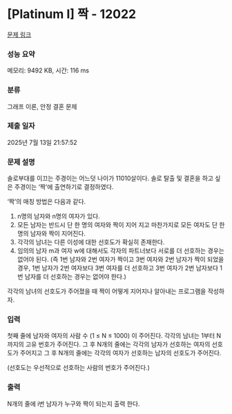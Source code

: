 # [Platinum I] 짝 - 12022 

[문제 링크](https://www.acmicpc.net/problem/12022) 

### 성능 요약

메모리: 9492 KB, 시간: 116 ms

### 분류

그래프 이론, 안정 결혼 문제

### 제출 일자

2025년 7월 13일 21:57:52

### 문제 설명

<p>솔로부대를 이끄는 주경이는 어느덧 나이가 11010살이다. 솔로 탈출 및 결혼을 하고 싶은 주경이는 ‘짝’에 출연하기로 결정하였다.</p>

<p>‘짝’의 매칭 방법은 다음과 같다.</p>

<ol>
	<li>n명의 남자와 n명의 여자가 있다.</li>
	<li>모든 남자는 반드시 단 한 명의 여자와 짝이 지어 지고 마찬가지로 모든 여자도 단 한 명의 남자와 짝이 지어진다.</li>
	<li>각각의 남녀는 다른 이성에 대한 선호도가 확실히 존재한다.</li>
	<li>임의의 남자 m과 여자 w에 대해서도 각자의 파트너보다 서로를 더 선호하는 경우는 없어야 된다. (즉 1번 남자와 2번 여자가 짝이고 3번 여자와 2번 남자가 짝이 되었을 경우, 1번 남자가 2번 여자보다 3번 여자를 더 선호하고 3번 여자가 2번 남자보다 1번 남자를 더 선호하는 경우는 없어야 한다.)</li>
</ol>

<p>각각의 남녀의 선호도가 주어졌을 때 짝이 어떻게 지어지나 알아내는 프로그램을 작성하자.</p>

### 입력 

 <p>첫째 줄에 남자와 여자의 사람 수 (1 ≤ N ≤ 1000) 이 주어진다. 각각의 남녀는 1부터 N까지의 고유 번호가 주어진다. 그 후 N개의 줄에는 각각의 남자가 선호하는 여자의 선호도가 주어지고 그 후 N개의 줄에는 각각의 여자가 선호하는 남자의 선호도가 주어진다.</p>

<p>(선호도는 우선적으로 선호하는 사람의 번호가 주어진다.)</p>

### 출력 

 <p>N개의 줄에 i번 남자가 누구와 짝이 되는지 출력 한다.</p>

